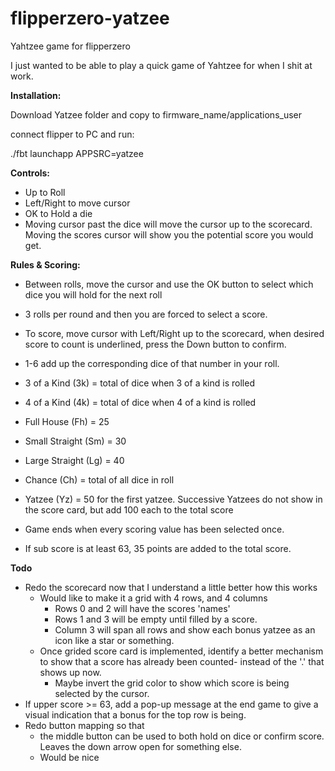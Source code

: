 # flipperzero-yatzee
Yahtzee game for flipperzero

I just wanted to be able to play a quick game of Yahtzee for when I shit at work.

<b>Installation: </b>

Download Yatzee folder and copy to firmware_name/applications_user

connect flipper to PC and run:

./fbt launchapp APPSRC=yatzee


<b>Controls: </b>

- Up to Roll
- Left/Right to move cursor
- OK to Hold a die
- Moving cursor past the dice will move the cursor up to the scorecard. Moving the scores cursor will show you the potential score you would get.


<b>Rules & Scoring:</b>

- Between rolls, move the cursor and use the OK button to select which dice you will hold for the next roll
- 3 rolls per round and then you are forced to select a score. 
- To score, move cursor with Left/Right up to the scorecard, when desired score to count is underlined, press the Down button to confirm.

- 1-6 add up the corresponding dice of that number in your roll.
- 3 of a Kind (3k) = total of dice when 3 of a kind is rolled
- 4 of a Kind (4k) = total of dice when 4 of a kind is rolled
- Full House (Fh) = 25
- Small Straight (Sm) = 30
- Large Straight (Lg) = 40
- Chance (Ch) = total of all dice in roll
- Yatzee (Yz) = 50 for the first yatzee. Successive Yatzees do not show in the score card, but add 100 each to the total score
- Game ends when every scoring value has been selected once.
- If sub score is at least 63, 35 points are added to the total score.

<b>Todo</b>
- Redo the scorecard now that I understand a little better how this works
  - Would like to make it a grid with 4 rows, and 4 columns
    - Rows 0 and 2 will have the scores 'names'
    - Rows 1 and 3 will be empty until filled by a score.
    - Column 3 will span all rows and show each bonus yatzee as an icon like a star or something.
  - Once grided score card is implemented, identify a better mechanism to show that a score has already been counted- instead of the '.' that shows up now.
    - Maybe invert the grid color to show which score is being selected by the cursor.
- If upper score >= 63, add a pop-up message at the end game to give a visual indication that a bonus for the top row is being.
- Redo button mapping so that 
  - the middle button can be used to both hold on dice or confirm score. Leaves the down arrow open for something else.
  - Would be nice 
